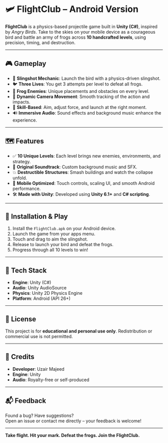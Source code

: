 # 🛩️ FlightClub – Android Version

**FlightClub** is a physics-based projectile game built in **Unity (C#)**, inspired by *Angry Birds*. 
Take to the skies on your mobile device as a courageous bird and battle an army of frogs across **10 handcrafted levels**, using precision, timing, and destruction.

---

## 🎮 Gameplay

- 🎯 **Slingshot Mechanic**: Launch the bird with a physics-driven slingshot.
- 🐦 **Three Lives**: You get 3 attempts per level to defeat all frogs.
- 🐸 **Frog Enemies**: Unique placements and obstacles on every level.
- 🎥 **Dynamic Camera Movement**: Smooth tracking of the action and impacts.
- 🧠 **Skill-Based**: Aim, adjust force, and launch at the right moment.
- 🔊 **Immersive Audio**: Sound effects and background music enhance the experience.

---

## 🗺️ Features

- ✅ **10 Unique Levels**: Each level brings new enemies, environments, and strategy.
- 🎵 **Original Soundtrack**: Custom background music and SFX.
- 💥 **Destructible Structures**: Smash buildings and watch the collapse unfold.
- 📱 **Mobile Optimized**: Touch controls, scaling UI, and smooth Android performance.
- 🛠️ **Made with Unity**: Developed using **Unity 6.1+** and **C# scripting**.

---

## 📱 Installation & Play

1. Install the `FlightClub.apk` on your Android device.
2. Launch the game from your apps menu.
3. Touch and drag to aim the slingshot.
4. Release to launch your bird and defeat the frogs.
5. Progress through all 10 levels to win!

---

## 🧰 Tech Stack

- **Engine**: Unity (C#)
- **Audio**: Unity AudioSource
- **Physics**: Unity 2D Physics Engine
- **Platform**: Android (API 26+)

---

## 📄 License

This project is for **educational and personal use only**. Redistribution or commercial use is not permitted.

---

## 🙌 Credits

- **Developer**: Uzair Majeed  
- **Engine**: Unity  
- **Audio**: Royalty-free or self-produced

---

## 📬 Feedback

Found a bug? Have suggestions?  
Open an issue or contact me directly – your feedback is welcome!

---

**Take flight. Hit your mark. Defeat the frogs. Join the FlightClub.**
